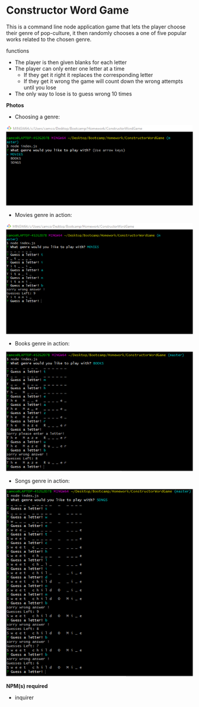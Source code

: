 # Constructor Word Game
This is a command line node application game that lets the player choose their genre of pop-culture, it then randomly chooses a one of five popular works related to the chosen genre.

functions
 * The player is then given blanks for each letter
 * The player can only enter one letter at a time
    * If they get it right it replaces the corresponding letter 
    * If they get it wrong the game will count down the wrong attempts until you lose
 * The only way to lose is to guess wrong 10 times

 **Photos**

 * Choosing a genre: 

 ![starting Game screenshot](openingScreenshot.png)

 * Movies genre in action: 

 ![Guessing Game screenshot 1](MovieScreenshot.png)

 * Books genre in action:

 ![Guessing Game screenshot 2](BookScreenshot.png)

 * Songs genre in action:

 ![Guessing Game screenshot 3](SongScreenshot.png)

 **NPM(s) required**
 * inquirer